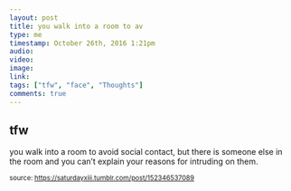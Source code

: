 ```yaml
---
layout: post
title: you walk into a room to av
type: me
timestamp: October 26th, 2016 1:21pm
audio: 
video: 
image: 
link: 
tags: ["tfw", "face", "Thoughts"]
comments: true
---
```

## tfw ##
you walk into a room to avoid social contact, but there is someone else in the room and you can’t explain your reasons for intruding on them.
  
<small>source: https://saturdayxiii.tumblr.com/post/152346537089</small>